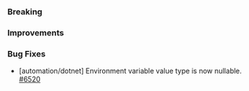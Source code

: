 ### Breaking


### Improvements


### Bug Fixes

- [automation/dotnet] Environment variable value type is now nullable.
  [#6520](https://github.com/pulumi/pulumi/pull/6520)
